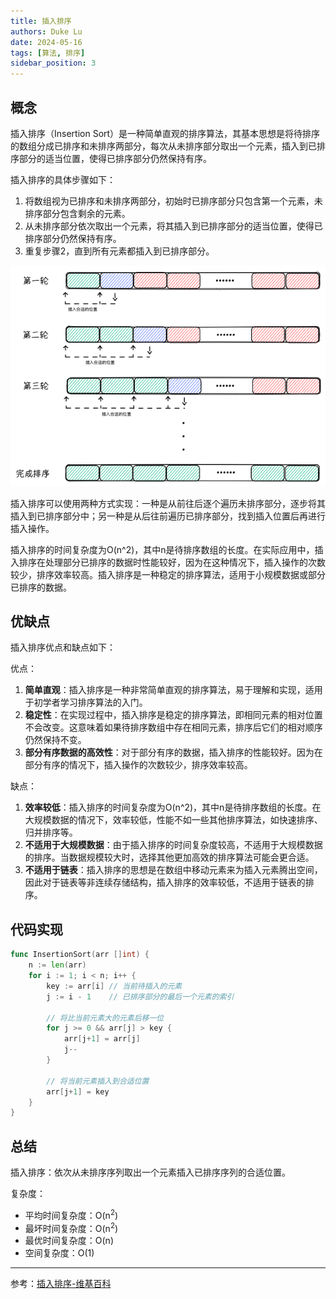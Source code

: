 ```yaml
---
title: 插入排序
authors: Duke Lu
date: 2024-05-16
tags: [算法, 排序]
sidebar_position: 3
---
```


## 概念

插入排序（Insertion Sort）是一种简单直观的排序算法，其基本思想是将待排序的数组分成已排序和未排序两部分，每次从未排序部分取出一个元素，插入到已排序部分的适当位置，使得已排序部分仍然保持有序。

插入排序的具体步骤如下：
1. 将数组视为已排序和未排序两部分，初始时已排序部分只包含第一个元素，未排序部分包含剩余的元素。
2. 从未排序部分依次取出一个元素，将其插入到已排序部分的适当位置，使得已排序部分仍然保持有序。
3. 重复步骤2，直到所有元素都插入到已排序部分。

<center>

![](https://github.com/iDukeLu/iDukeLu.github.io/blob/main/static/excalidraw/sort/insertion_sort.excalidraw.png?raw=true)

</center>

插入排序可以使用两种方式实现：一种是从前往后逐个遍历未排序部分，逐步将其插入到已排序部分中；另一种是从后往前遍历已排序部分，找到插入位置后再进行插入操作。

插入排序的时间复杂度为O(n^2)，其中n是待排序数组的长度。在实际应用中，插入排序在处理部分已排序的数据时性能较好，因为在这种情况下，插入操作的次数较少，排序效率较高。插入排序是一种稳定的排序算法，适用于小规模数据或部分已排序的数据。

## 优缺点

插入排序优点和缺点如下：

优点：
1. **简单直观**：插入排序是一种非常简单直观的排序算法，易于理解和实现，适用于初学者学习排序算法的入门。
2. **稳定性**：在实现过程中，插入排序是稳定的排序算法，即相同元素的相对位置不会改变。这意味着如果待排序数组中存在相同元素，排序后它们的相对顺序仍然保持不变。
3. **部分有序数据的高效性**：对于部分有序的数据，插入排序的性能较好。因为在部分有序的情况下，插入操作的次数较少，排序效率较高。

缺点：
1. **效率较低**：插入排序的时间复杂度为O(n^2)，其中n是待排序数组的长度。在大规模数据的情况下，效率较低，性能不如一些其他排序算法，如快速排序、归并排序等。
2. **不适用于大规模数据**：由于插入排序的时间复杂度较高，不适用于大规模数据的排序。当数据规模较大时，选择其他更加高效的排序算法可能会更合适。
3. **不适用于链表**：插入排序的思想是在数组中移动元素来为插入元素腾出空间，因此对于链表等非连续存储结构，插入排序的效率较低，不适用于链表的排序。

## 代码实现

```go
func InsertionSort(arr []int) {
    n := len(arr)
    for i := 1; i < n; i++ {
        key := arr[i] // 当前待插入的元素
        j := i - 1    // 已排序部分的最后一个元素的索引

        // 将比当前元素大的元素后移一位
        for j >= 0 && arr[j] > key {
            arr[j+1] = arr[j]
            j--
        }

        // 将当前元素插入到合适位置
        arr[j+1] = key
    }
}
```

## 总结

插入排序：依次从未排序序列取出一个元素插入已排序序列的合适位置。

复杂度：
- 平均时间复杂度：O(n<sup>2</sup>)
- 最坏时间复杂度：O(n<sup>2</sup>)
- 最优时间复杂度：O(n)
- 空间复杂度：O(1)

--- 

参考：[插入排序-维基百科](https://zh.wikipedia.org/wiki/%E6%8F%92%E5%85%A5%E6%8E%92%E5%BA%8F)